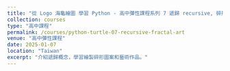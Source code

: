 ```yaml
---
title: "從 Logo 海龜繪圖 學習 Python - 高中彈性課程系列 7 遞歸 recursive, 碎形(分形 fractal), 藝術畫"
collection: courses
type: "高中課程"
permalink: /courses/python-turtle-07-recursive-fractal-art
venue: "高中彈性課程"
date: 2025-01-07
location: "Taiwan"
excerpt: "介紹遞歸概念，學習繪製碎形圖案和藝術作品。"
---
```


<!-- 請在此處貼上您的課程內容 -->
